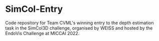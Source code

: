 # SimCol-Entry
Code repository for Team CVML's winning entry to the depth estimation task in the SimCol3D challenge, organised by WEISS and hosted by the EndoVis Challenge at MICCAI 2022.
